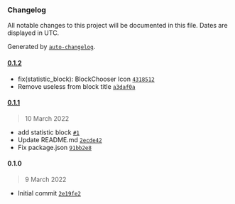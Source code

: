 ### Changelog

All notable changes to this project will be documented in this file. Dates are displayed in UTC.

Generated by [`auto-changelog`](https://github.com/CookPete/auto-changelog).

#### [0.1.2](https://github.com/eea/volto-statistic-block/compare/0.1.1...0.1.2)

- fix(statistic_block): BlockChooser Icon [`4318512`](https://github.com/eea/volto-statistic-block/commit/431851212b3091c4a84854ce060116d26322d7c4)
- Remove useless  from block title [`a3daf0a`](https://github.com/eea/volto-statistic-block/commit/a3daf0ad63666d0cd87eef465f42f525a5a307bc)

#### [0.1.1](https://github.com/eea/volto-statistic-block/compare/0.1.0...0.1.1)

> 10 March 2022

- add statistic block [`#1`](https://github.com/eea/volto-statistic-block/pull/1)
- Update README.md [`2ecde42`](https://github.com/eea/volto-statistic-block/commit/2ecde424229d79e12d2c91223d56117255f33cfc)
- Fix package.json [`91bb2e8`](https://github.com/eea/volto-statistic-block/commit/91bb2e8a0ad0d3bd99165751f319bceb99e181e0)

#### 0.1.0

> 9 March 2022

- Initial commit [`2e19fe2`](https://github.com/eea/volto-statistic-block/commit/2e19fe2708f89887d2d79f88696e197643ea10f4)
